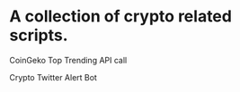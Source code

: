 <h1>A collection of crypto related scripts.</h1>

CoinGeko Top Trending API call

Crypto Twitter Alert Bot
